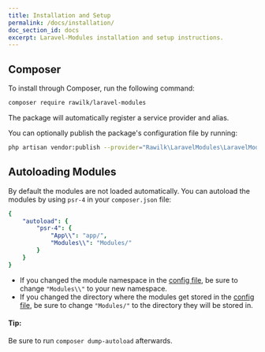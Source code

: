 ```yaml
---
title: Installation and Setup
permalink: /docs/installation/
doc_section_id: docs
excerpt: Laravel-Modules installation and setup instructions.
---
```


## Composer

To install through Composer, run the following command:

```bash
composer require rawilk/laravel-modules
```

The package will automatically register a service provider and alias.

You can optionally publish the package's configuration file by running:

```bash
php artisan vendor:publish --provider="Rawilk\LaravelModules\LaravelModulesServiceProvider"
```

## Autoloading Modules

By default the modules are not loaded automatically. You can autoload the modules by using `psr-4` in your `composer.json`
file:

```yaml
{
    "autoload": {
        "psr-4": {
            "App\\": "app/",
            "Modules\\": "Modules/"
        }
    }
}
```

- If you changed the module namespace in the [config file](https://github.com/rawilk/laravel-modules/blob/master/config/config.php#L12), be sure to change `"Modules\\"` to your new namespace.
- If you changed the directory where the modules get stored in the [config file](https://github.com/rawilk/laravel-modules/blob/master/config/config.php#L77), be sure to change `"Modules/"` to the directory they will be stored in.

<div class="alert alert-success">
    <div class="alert-content">
        <h4 class="alert-title">Tip:</h4>
        <p>
            Be sure to run <code>composer dump-autoload</code> afterwards.
        </p>
    </div>
</div>